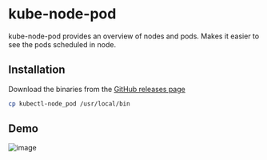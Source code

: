 # kube-node-pod

kube-node-pod provides an overview of nodes and pods. Makes it easier to see the pods scheduled in node.

## Installation

Download the binaries from the [GitHub releases page](https://github.com/hi1280/kube-node-pod/releases)
```sh
cp kubectl-node_pod /usr/local/bin
```

## Demo
![image](https://user-images.githubusercontent.com/6506310/93739289-ec31dd80-fc22-11ea-9f0d-af045d543b4d.png)
